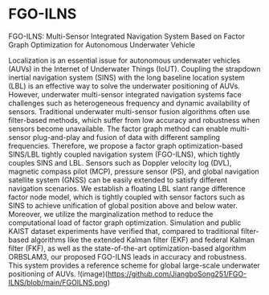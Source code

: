 # FGO-ILNS
FGO-ILNS: Multi-Sensor Integrated Navigation System Based on Factor Graph Optimization for Autonomous Underwater Vehicle

Localization is an essential issue for autonomous
underwater vehicles (AUVs) in the Internet of Underwater Things
(IoUT). Coupling the strapdown inertial navigation system (SINS)
with the long baseline location system (LBL) is an effective way to
solve the underwater positioning of AUVs. However, underwater
multi-sensor integrated navigation systems face challenges such as
heterogeneous frequency and dynamic availability of sensors.
Traditional underwater multi-sensor fusion algorithms often use
filter-based methods, which suffer from low accuracy and
robustness when sensors become unavailable. The factor graph
method can enable multi-sensor plug-and-play and fusion of data
with different sampling frequencies. Therefore, we propose a
factor graph optimization-based SINS/LBL tightly coupled
navigation system (FGO-ILNS), which tightly couples SINS and
LBL. Sensors such as Doppler velocity log (DVL), magnetic
compass pilot (MCP), pressure sensor (PS), and global navigation
satellite system (GNSS) can be easily extended to satisfy different
navigation scenarios. We establish a floating LBL slant range
difference factor node model, which is tightly coupled with sensor
factors such as SINS to achieve unification of global position above
and below water. Moreover, we utilize the marginalization method
to reduce the computational load of factor graph optimization.
Simulation and public KAIST dataset experiments have verified
that, compared to traditional filter-based algorithms like the
extended Kalman filter (EKF) and federal Kalman filter (FKF), as
well as the state-of-the-art optimization-based algorithm ORBSLAM3, our proposed FGO-ILNS leads in accuracy and
robustness. This system provides a reference scheme for global
large-scale underwater positioning of AUVs.
!(image)(https://github.com/JiangboSong251/FGO-ILNS/blob/main/FGOILNS.png)
